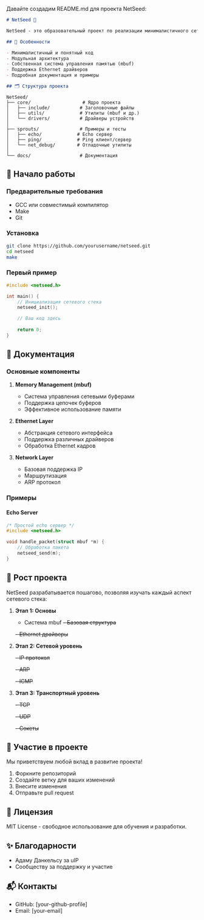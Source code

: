 Давайте создадим README.md для проекта NetSeed:

```markdown
# NetSeed 🌱

NetSeed - это образовательный проект по реализации минималистичного сетевого стека, основанного на uIP. Проект создан для изучения принципов работы сетевых протоколов и построения сетевых стеков.

## 🌟 Особенности

- Минималистичный и понятный код
- Модульная архитектура
- Собственная система управления памятью (mbuf)
- Поддержка Ethernet драйверов
- Подробная документация и примеры

## 🗂️ Структура проекта
```
```
NetSeed/
├── core/                   # Ядро проекта
│   ├── include/           # Заголовочные файлы
│   ├── utils/             # Утилиты (mbuf и др.)
│   └── drivers/           # Драйверы устройств
│
├── sprouts/               # Примеры и тесты
│   ├── echo/             # Echo сервер
│   ├── ping/             # Ping клиент/сервер
│   └── net_debug/        # Отладочные утилиты
│
└── docs/                  # Документация
```

## 🚀 Начало работы

### Предварительные требования

- GCC или совместимый компилятор
- Make
- Git

### Установка

```bash
git clone https://github.com/yourusername/netseed.git
cd netseed
make
```

### Первый пример

```c
#include <netseed.h>

int main() {
    // Инициализация сетевого стека
    netseed_init();

    // Ваш код здесь
    
    return 0;
}
```

## 📘 Документация

### Основные компоненты

1. **Memory Management (mbuf)**
   - Система управления сетевыми буферами
   - Поддержка цепочек буферов
   - Эффективное использование памяти

2. **Ethernet Layer**
   - Абстракция сетевого интерфейса
   - Поддержка различных драйверов
   - Обработка Ethernet кадров

3. **Network Layer**
   - Базовая поддержка IP
   - Маршрутизация
   - ARP протокол

### Примеры

#### Echo Server
```c
/* Простой echo сервер */
#include <netseed.h>

void handle_packet(struct mbuf *m) {
    // Обработка пакета
    netseed_send(m);
}
```

## 🌱 Рост проекта

NetSeed разрабатывается пошагово, позволяя изучать каждый аспект сетевого стека:

1. **Этап 1: Основы**
   - Система mbuf
   ~~- Базовая структура~~

   ~~- Ethernet драйверы~~

2. **Этап 2: Сетевой уровень**

   ~~- IP протокол~~

   ~~- ARP~~

   ~~- ICMP~~

3. **Этап 3: Транспортный уровень**

   ~~- TCP~~

   ~~- UDP~~

   ~~- Сокеты~~

## 🤝 Участие в проекте

Мы приветствуем любой вклад в развитие проекта! 

1. Форкните репозиторий
2. Создайте ветку для ваших изменений
3. Внесите изменения
4. Отправьте pull request

## 📝 Лицензия

MIT License - свободное использование для обучения и разработки.

## ✨ Благодарности

- Адаму Данкельсу за uIP
- Сообществу за поддержку и участие

## 📬 Контакты

- GitHub: [your-github-profile]
- Email: [your-email]



